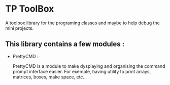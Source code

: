 # TP ToolBox

A toolbox library for the programing classes and maybe to help debug the mini projects.

## This library contains a few modules :

- PrettyCMD :
    
    PrettyCMD is a module to make dysplaying and organising the command prompt interface easier. For exemple, having utility to print arrays, matrices, boxes, make space, etc...
    